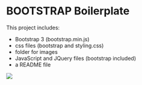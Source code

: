 # BOOTSTRAP Boilerplate

This project includes:
- Bootstrap 3 (bootstrap.min.js)
- css files (bootstrap and styling.css)
- folder for images
- JavaScript and JQuery files (bootstrap included)
- a README file

![](https://i.imgur.com/9PmZ0Ks.png)
